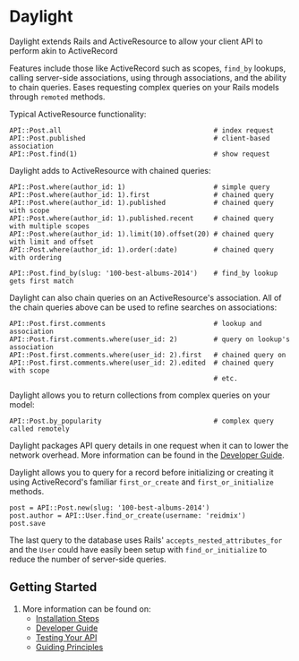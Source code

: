 # Daylight

Daylight extends Rails and ActiveResource to allow your client API to perform
akin to ActiveRecord

Features include those like ActiveRecord such as scopes, `find_by` lookups,
calling server-side associations, using through associations, and the ability
to chain queries.  Eases requesting complex queries on your Rails models
through `remoted` methods.

Typical ActiveResource functionality:

    API::Post.all                                      # index request
    API::Post.published                                # client-based association
    API::Post.find(1)                                  # show request

Daylight adds to ActiveResource with chained queries:

    API::Post.where(author_id: 1)                      # simple query
    API::Post.where(author_id: 1).first                # chained query
    API::Post.where(author_id: 1).published            # chained query with scope
    API::Post.where(author_id: 1).published.recent     # chained query with multiple scopes
    API::Post.where(author_id: 1).limit(10).offset(20) # chained query with limit and offset
    API::Post.where(author_id: 1).order(:date)         # chained query with ordering

    API::Post.find_by(slug: '100-best-albums-2014')    # find_by lookup gets first match

Daylight can also chain queries on an ActiveResource's association.  All of the
chain queries above can be used to refine searches on associations:

    API::Post.first.comments                           # lookup and association
    API::Post.first.comments.where(user_id: 2)         # query on lookup's association
    API::Post.first.comments.where(user_id: 2).first   # chained query on
    API::Post.first.comments.where(user_id: 2).edited  # chained query with scope
                                                       # etc.

Daylight allows you to return collections from complex queries on your model:

    API::Post.by_popularity                            # complex query called remotely

Daylight packages API query details in one request when it can to lower
the network overhead.  More information can be found in the [Developer Guide](doc/guide.md).


Daylight allows you to query for a record before initializing or creating it
using ActiveRecord's familiar `first_or_create` and `first_or_initialize`
methods.

    post = API::Post.new(slug: '100-best-albums-2014')
    post.author = API::User.find_or_create(username: 'reidmix')
    post.save

The last query to the database uses Rails' `accepts_nested_attributes_for`
and the `User` could have easily been setup with `find_or_initialize` to
reduce the number of server-side queries.

## Getting Started




1. More information can be found on:
    * [Installation Steps](doc/install.md)
    * [Developer Guide](doc/guide.md)
    * [Testing Your API](doc/testing.md)
    * [Guiding Principles](doc/principles.md)
